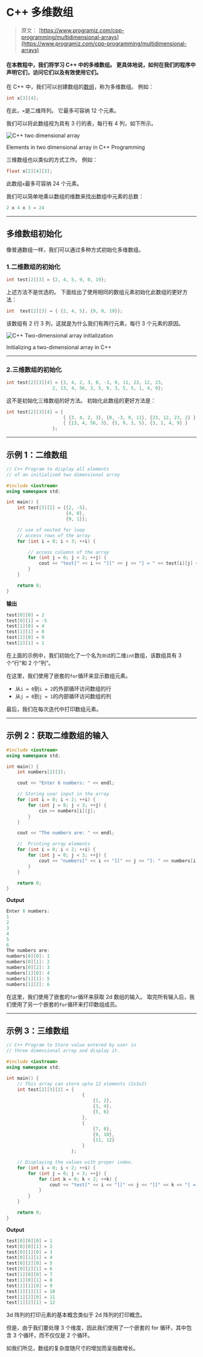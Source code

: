 # C++ 多维数组

> 原文： [https://www.programiz.com/cpp-programming/multidimensional-arrays](https://www.programiz.com/cpp-programming/multidimensional-arrays)

#### 在本教程中，我们将学习 C++ 中的多维数组。 更具体地说，如何在我们的程序中声明它们，访问它们以及有效使用它们。

在 C++ 中，我们可以创建数组的[数组](/cpp-programming/arrays)，称为多维数组。 例如：

```cpp
int x[3][4];
```

在此，`×`是二维阵列。 它最多可容纳 12 个元​​素。

我们可以将此数组视为具有 3 行的表，每行有 4 列，如下所示。

![C++ two dimensional array](img/89be1ae212069e1b2e2d324f78fdb894.png "C++ two dimensional array")

Elements in two dimensional array in C++ Programming



三维数组也以类似的方式工作。 例如：

```cpp
float x[2][4][3];
```

此数组`x`最多可容纳 24 个元素。

我们可以简单地乘以数组的维数来找出数组中元素的总数：

```cpp
2 x 4 x 3 = 24
```

* * *

## 多维数组初始化

像普通数组一样，我们可以通过多种方式初始化多维数组。

### 1.二维数组的初始化

```cpp
int test[2][3] = {2, 4, 5, 9, 0, 19};
```

上述方法不是优选的。 下面给出了使用相同的数组元素初始化此数组的更好方法：

```cpp
int  test[2][3] = { {2, 4, 5}, {9, 0, 19}};
```

该数组有 2 行 3 列，这就是为什么我们有两行元素，每行 3 个元素的原因。

![C++ Two-dimensional array initialization](img/9381c896823f2fbc570aae0535b3146c.png "C++ Two-dimensional array initialization")

Initializing a two-dimensional array in C++



* * *

### 2.三维数组的初始化

```cpp
int test[2][3][4] = {3, 4, 2, 3, 0, -3, 9, 11, 23, 12, 23, 
                 2, 13, 4, 56, 3, 5, 9, 3, 5, 5, 1, 4, 9};
```

这不是初始化三维数组的好方法。 初始化此数组的更好方法是：

```cpp
int test[2][3][4] = { 
                     { {3, 4, 2, 3}, {0, -3, 9, 11}, {23, 12, 23, 2} },
                     { {13, 4, 56, 3}, {5, 9, 3, 5}, {3, 1, 4, 9} }
                 };
```

* * *

## 示例 1：二维数组

```cpp
// C++ Program to display all elements
// of an initialised two dimensional array

#include <iostream>
using namespace std;

int main() {
    int test[3][2] = {{2, -5},
                      {4, 0},
                      {9, 1}};

    // use of nested for loop
    // access rows of the array
    for (int i = 0; i < 3; ++i) {

        // access columns of the array
        for (int j = 0; j < 2; ++j) {
            cout << "test[" << i << "][" << j << "] = " << test[i][j] << endl;
        }
    }

    return 0;
}
```

**输出**

```cpp
test[0][0] = 2
test[0][1] = -5
test[1][0] = 4
test[1][1] = 0
test[2][0] = 9
test[2][1] = 1
```

在上面的示例中，我们初始化了一个名为`测试`的二维`int`数组，该数组具有 3 个“行”和 2 个“列”。

在这里，我们使用了嵌套的`for`循环来显示数组元素。

*   从`i = 0`到`i = 2`的外部循环访问数组的行
*   从`j = 0`到`j = 1`的内部循环访问数组的列

最后，我们在每次迭代中打印数组元素。

* * *

## 示例 2：获取二维数组的输入

```cpp
#include <iostream>
using namespace std;

int main() {
    int numbers[2][3];

    cout << "Enter 6 numbers: " << endl;

    // Storing user input in the array
    for (int i = 0; i < 2; ++i) {
        for (int j = 0; j < 3; ++j) {
            cin >> numbers[i][j];
        }
    }

    cout << "The numbers are: " << endl;

    //  Printing array elements
    for (int i = 0; i < 2; ++i) {
        for (int j = 0; j < 3; ++j) {
            cout << "numbers[" << i << "][" << j << "]: " << numbers[i][j] << endl;
        }
    }

    return 0;
}
```

**Output**

```cpp
Enter 6 numbers: 
1
2
3
4
5
6
The numbers are:
numbers[0][0]: 1
numbers[0][1]: 2
numbers[0][2]: 3
numbers[1][0]: 4
numbers[1][1]: 5
numbers[1][2]: 6
```

在这里，我们使用了嵌套的`for`循环来获取 2d 数组的输入。 取完所有输入后，我们使用了另一个嵌套的`for`循环来打印数组成员。

* * *

## 示例 3：三维数组

```cpp
// C++ Program to Store value entered by user in
// three dimensional array and display it.

#include <iostream>
using namespace std;

int main() {
    // This array can store upto 12 elements (2x3x2)
    int test[2][3][2] = {
                            {
                                {1, 2},
                                {3, 4},
                                {5, 6}
                            }, 
                            {
                                {7, 8}, 
                                {9, 10}, 
                                {11, 12}
                            }
                        };

    // Displaying the values with proper index.
    for (int i = 0; i < 2; ++i) {
        for (int j = 0; j < 3; ++j) {
            for (int k = 0; k < 2; ++k) {
                cout << "test[" << i << "][" << j << "][" << k << "] = " << test[i][j][k] << endl;
            }
        }
    }

    return 0;
}
```

**Output**

```cpp
test[0][0][0] = 1
test[0][0][1] = 2
test[0][1][0] = 3
test[0][1][1] = 4
test[0][2][0] = 5
test[0][2][1] = 6
test[1][0][0] = 7
test[1][0][1] = 8
test[1][1][0] = 9
test[1][1][1] = 10
test[1][2][0] = 11
test[1][2][1] = 12
```

3d 阵列的打印元素的基本概念类似于 2d 阵列的打印概念。

但是，由于我们要处理 3 个维度，因此我们使用了一个嵌套的 for 循环，其中包含 3 个循环，而不仅仅是 2 个循环。

如我们所见，数组的复杂度随尺寸的增加而呈指数增长。